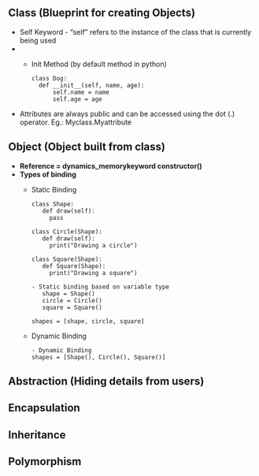 ## Class (Blueprint for creating Objects)
- Self Keyword - “self” refers to the instance of the class that is currently being used
- - Init Method (by default method in python)

        class Dog:
          def __init__(self, name, age):
              self.name = name
              self.age = age
- Attributes are always public and can be accessed using the dot (.) operator. Eg.: Myclass.Myattribute

## Object (Object built from class)
- **Reference = dynamics_memorykeyword constructor()**
- **Types of binding**
  - Static Binding
  
        class Shape:
           def draw(self):
             pass
    
        class Circle(Shape):
           def draw(self):
             print("Drawing a circle")
    
        class Square(Shape):
           def Square(Shape):
             print("Drawing a square")
    
        - Static binding based on variable type
           shape = Shape()
           circle = Circle()
           square = Square()

        shapes = [shape, circle, square]
    
  - Dynamic Binding

        - Dynamic Binding
        shapes = [Shape(), Circle(), Square()]

## Abstraction (Hiding details from users)

## Encapsulation
## Inheritance
## Polymorphism
